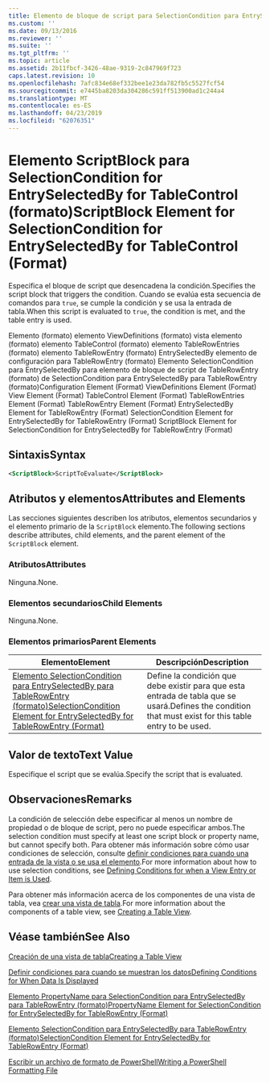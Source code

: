 ```yaml
---
title: Elemento de bloque de script para SelectionCondition para EntrySelectedBy para TableControl (formato) | Microsoft Docs
ms.custom: ''
ms.date: 09/13/2016
ms.reviewer: ''
ms.suite: ''
ms.tgt_pltfrm: ''
ms.topic: article
ms.assetid: 2b11fbcf-3426-48ae-9319-2c847969f723
caps.latest.revision: 10
ms.openlocfilehash: 7afc834e68ef332bee1e23da782fb5c5527fcf54
ms.sourcegitcommit: e7445ba8203da304286c591ff513900ad1c244a4
ms.translationtype: MT
ms.contentlocale: es-ES
ms.lasthandoff: 04/23/2019
ms.locfileid: "62076351"
---
```

# <a name="scriptblock-element-for-selectioncondition-for-entryselectedby-for-tablecontrol-format"></a><span data-ttu-id="aadc2-102">Elemento ScriptBlock para SelectionCondition for EntrySelectedBy for TableControl (formato)</span><span class="sxs-lookup"><span data-stu-id="aadc2-102">ScriptBlock Element for SelectionCondition for EntrySelectedBy for TableControl (Format)</span></span>

<span data-ttu-id="aadc2-103">Especifica el bloque de script que desencadena la condición.</span><span class="sxs-lookup"><span data-stu-id="aadc2-103">Specifies the script block that triggers the condition.</span></span> <span data-ttu-id="aadc2-104">Cuando se evalúa esta secuencia de comandos para `true`, se cumple la condición y se usa la entrada de tabla.</span><span class="sxs-lookup"><span data-stu-id="aadc2-104">When this script is evaluated to `true`, the condition is met, and the table entry is used.</span></span>

<span data-ttu-id="aadc2-105">Elemento (formato) elemento ViewDefinitions (formato) vista elemento (formato) elemento TableControl (formato) elemento TableRowEntries (formato) elemento TableRowEntry (formato) EntrySelectedBy elemento de configuración para TableRowEntry (formato) Elemento SelectionCondition para EntrySelectedBy para elemento de bloque de script de TableRowEntry (formato) de SelectionCondition para EntrySelectedBy para TableRowEntry (formato)</span><span class="sxs-lookup"><span data-stu-id="aadc2-105">Configuration Element (Format) ViewDefinitions Element (Format) View Element (Format) TableControl Element (Format) TableRowEntries Element (Format) TableRowEntry Element (Format) EntrySelectedBy Element for TableRowEntry (Format) SelectionCondition Element for EntrySelectedBy for TableRowEntry (Format) ScriptBlock Element for SelectionCondition for EntrySelectedBy for TableRowEntry (Format)</span></span>

## <a name="syntax"></a><span data-ttu-id="aadc2-106">Sintaxis</span><span class="sxs-lookup"><span data-stu-id="aadc2-106">Syntax</span></span>

```xml
<ScriptBlock>ScriptToEvaluate</ScriptBlock>
```

## <a name="attributes-and-elements"></a><span data-ttu-id="aadc2-107">Atributos y elementos</span><span class="sxs-lookup"><span data-stu-id="aadc2-107">Attributes and Elements</span></span>

<span data-ttu-id="aadc2-108">Las secciones siguientes describen los atributos, elementos secundarios y el elemento primario de la `ScriptBlock` elemento.</span><span class="sxs-lookup"><span data-stu-id="aadc2-108">The following sections describe attributes, child elements, and the parent element of the `ScriptBlock` element.</span></span>

### <a name="attributes"></a><span data-ttu-id="aadc2-109">Atributos</span><span class="sxs-lookup"><span data-stu-id="aadc2-109">Attributes</span></span>

<span data-ttu-id="aadc2-110">Ninguna.</span><span class="sxs-lookup"><span data-stu-id="aadc2-110">None.</span></span>

### <a name="child-elements"></a><span data-ttu-id="aadc2-111">Elementos secundarios</span><span class="sxs-lookup"><span data-stu-id="aadc2-111">Child Elements</span></span>

<span data-ttu-id="aadc2-112">Ninguna.</span><span class="sxs-lookup"><span data-stu-id="aadc2-112">None.</span></span>

### <a name="parent-elements"></a><span data-ttu-id="aadc2-113">Elementos primarios</span><span class="sxs-lookup"><span data-stu-id="aadc2-113">Parent Elements</span></span>

|<span data-ttu-id="aadc2-114">Elemento</span><span class="sxs-lookup"><span data-stu-id="aadc2-114">Element</span></span>|<span data-ttu-id="aadc2-115">Descripción</span><span class="sxs-lookup"><span data-stu-id="aadc2-115">Description</span></span>|
|-------------|-----------------|
|[<span data-ttu-id="aadc2-116">Elemento SelectionCondition para EntrySelectedBy para TableRowEntry (formato)</span><span class="sxs-lookup"><span data-stu-id="aadc2-116">SelectionCondition Element for EntrySelectedBy for TableRowEntry (Format)</span></span>](./selectioncondition-element-for-entryselectedby-for-tablecontrol-format.md)|<span data-ttu-id="aadc2-117">Define la condición que debe existir para que esta entrada de tabla que se usará.</span><span class="sxs-lookup"><span data-stu-id="aadc2-117">Defines the condition that must exist for this table entry to be used.</span></span>|

## <a name="text-value"></a><span data-ttu-id="aadc2-118">Valor de texto</span><span class="sxs-lookup"><span data-stu-id="aadc2-118">Text Value</span></span>

<span data-ttu-id="aadc2-119">Especifique el script que se evalúa.</span><span class="sxs-lookup"><span data-stu-id="aadc2-119">Specify the script that is evaluated.</span></span>

## <a name="remarks"></a><span data-ttu-id="aadc2-120">Observaciones</span><span class="sxs-lookup"><span data-stu-id="aadc2-120">Remarks</span></span>

<span data-ttu-id="aadc2-121">La condición de selección debe especificar al menos un nombre de propiedad o de bloque de script, pero no puede especificar ambos.</span><span class="sxs-lookup"><span data-stu-id="aadc2-121">The selection condition must specify at least one script block or property name, but cannot specify both.</span></span> <span data-ttu-id="aadc2-122">Para obtener más información sobre cómo usar condiciones de selección, consulte [definir condiciones para cuando una entrada de la vista o se usa el elemento](./defining-conditions-for-displaying-data.md).</span><span class="sxs-lookup"><span data-stu-id="aadc2-122">For more information about how to use selection conditions, see [Defining Conditions for when a View Entry or Item is Used](./defining-conditions-for-displaying-data.md).</span></span>

<span data-ttu-id="aadc2-123">Para obtener más información acerca de los componentes de una vista de tabla, vea [crear una vista de tabla](./creating-a-table-view.md).</span><span class="sxs-lookup"><span data-stu-id="aadc2-123">For more information about the components of a table view, see [Creating a Table View](./creating-a-table-view.md).</span></span>

## <a name="see-also"></a><span data-ttu-id="aadc2-124">Véase también</span><span class="sxs-lookup"><span data-stu-id="aadc2-124">See Also</span></span>

[<span data-ttu-id="aadc2-125">Creación de una vista de tabla</span><span class="sxs-lookup"><span data-stu-id="aadc2-125">Creating a Table View</span></span>](./creating-a-table-view.md)

[<span data-ttu-id="aadc2-126">Definir condiciones para cuando se muestran los datos</span><span class="sxs-lookup"><span data-stu-id="aadc2-126">Defining Conditions for When Data Is Displayed</span></span>](./defining-conditions-for-displaying-data.md)

[<span data-ttu-id="aadc2-127">Elemento PropertyName para SelectionCondition para EntrySelectedBy para TableRowEntry (formato)</span><span class="sxs-lookup"><span data-stu-id="aadc2-127">PropertyName Element for SelectionCondition for EntrySelectedBy for TableRowEntry (Format)</span></span>](./propertyname-element-for-selectioncondition-for-entryselectedby-for-tablerowentry-format.md)

[<span data-ttu-id="aadc2-128">Elemento SelectionCondition para EntrySelectedBy para TableRowEntry (formato)</span><span class="sxs-lookup"><span data-stu-id="aadc2-128">SelectionCondition Element for EntrySelectedBy for TableRowEntry (Format)</span></span>](./selectioncondition-element-for-entryselectedby-for-tablecontrol-format.md)

[<span data-ttu-id="aadc2-129">Escribir un archivo de formato de PowerShell</span><span class="sxs-lookup"><span data-stu-id="aadc2-129">Writing a PowerShell Formatting File</span></span>](./writing-a-powershell-formatting-file.md)
